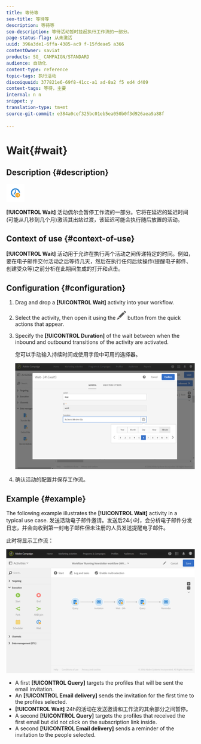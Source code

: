```yaml
---
title: 等待等
seo-title: 等待等
description: 等待等
seo-description: 等待活动暂时挂起执行工作流的一部分。
page-status-flag: 从未激活
uuid: 396a3de1-6ffa-4385-ac9 f-15fdeae5 a366
contentOwner: saviat
products: SG_ CAMPAIGN/STANDARD
audience: 自动化
content-type: reference
topic-tags: 执行活动
discoiquuid: 377821e6-69f8-41cc-a1 ad-8a2 f5 ed4 d409
context-tags: 等待，主要
internal: n n
snippet: y
translation-type: tm+mt
source-git-commit: e384a0cef325bc01eb5ea050b0f3d926aea9a88f

---
```



# Wait{#wait}

## Description {#description}

![](assets/wait.png)

**[!UICONTROL Wait]** 活动偶尔会暂停工作流的一部分。它将在延迟的延迟时间(可能从几秒到几个月)激活其出站过渡，该延迟可能会执行随后放置的活动。

## Context of use {#context-of-use}

**[!UICONTROL Wait]** 活动用于允许在执行两个活动之间传递特定的时间。例如，要在电子邮件交付活动之后等待几天，然后在执行任何后续操作(提醒电子邮件、创建受众等)之前分析在此期间生成的打开和点击。

## Configuration {#configuration}

1. Drag and drop a **[!UICONTROL Wait]** activity into your workflow.
1. Select the activity, then open it using the ![](assets/edit_darkgrey-24px.png) button from the quick actions that appear.
1. Specify the **[!UICONTROL Duration]** of the wait between when the inbound and outbound transitions of the activity are activated.

   您可以手动输入持续时间或使用字段中可用的选择器。

   ![](assets/wait_duration.png)

1. 确认活动的配置并保存工作流。

## Example {#example}

The following example illustrates the **[!UICONTROL Wait]** activity in a typical use case. 发送活动电子邮件邀请。发送后24小时，会分析电子邮件分发日志，并会向收到第一封电子邮件但未注册的人员发送提醒电子邮件。

此时将显示工作流：

![](assets/wait_example_workflow.png)

* A first **[!UICONTROL Query]** targets the profiles that will be sent the email invitation.
* An **[!UICONTROL Email delivery]** sends the invitation for the first time to the profiles selected.
* **[!UICONTROL Wait]** 24h的活动在发送邀请和工作流的其余部分之间暂停。
* A second **[!UICONTROL Query]** targets the profiles that received the first email but did not click on the subscription link inside.
* A second **[!UICONTROL Email delivery]** sends a reminder of the invitation to the people selected.

